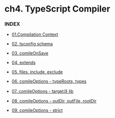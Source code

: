 # ch4. TypeScript Compiler

### INDEX
- [01.Compilation Context]()

- [02. tsconfig schema]()

- [03. comileOnSave]()

- [04. extends]()

- [05. files, include, exclude]()

- [06. comileOptions - typeRoots, types]()

- [07. comileOptions - target과 lib]()

- [08. comileOptions - outDir, outFile, rootDir]()

- [09. comileOptions - strict]()
